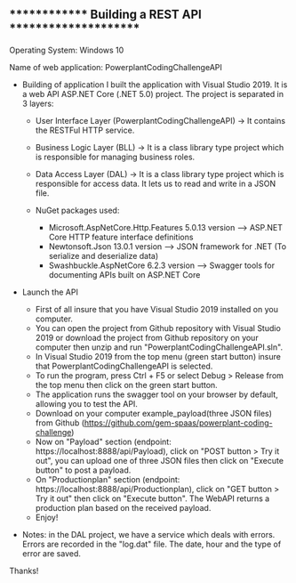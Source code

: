 
************ Building a REST API ********************
-----------------------------------------------------

Operating System: Windows 10

Name of web application: PowerplantCodingChallengeAPI


- Building of application
I built the application with Visual Studio 2019. It is a web API ASP.NET Core (.NET 5.0) project.
The project is separated in 3 layers:
	- User Interface Layer (PowerplantCodingChallengeAPI) -> It contains the RESTFul HTTP  service.
	- Business Logic Layer (BLL) -> It is a class library type project which is responsible for managing business roles.
	- Data Access Layer (DAL) -> It is a class library type project which is responsible for access data. It lets us to read and write in a JSON file.

	- NuGet packages used:
		- Microsoft.AspNetCore.Http.Features 5.0.13 version --> ASP.NET Core HTTP feature interface definitions
		- Newtonsoft.Json 13.0.1 version --> JSON framework for .NET (To serialize and deserialize data)
		-  Swashbuckle.AspNetCore 6.2.3 version --> Swagger tools for documenting APIs built on ASP.NET Core 

- Launch the API
	- First of all insure that you have Visual Studio 2019 installed on you computer.
	- You can open the project from Github repository with Visual Studio 2019 or download the project from Github repository on your computer then
	  unzip and run "PowerplantCodingChallengeAPI.sln".
	- In Visual Studio 2019 from the top menu (green start button) insure that PowerplantCodingChallengeAPI is selected.
	- To run the program, press Ctrl + F5 or select Debug > Release from the top menu then click on the green start button.
	- The application runs the swagger tool on your browser by default, allowing you to test the API.
	- Download on your computer example_payload(three JSON files) from Github (https://github.com/gem-spaas/powerplant-coding-challenge)
	- Now on "Payload" section (endpoint: https://localhost:8888/api/Payload), click on "POST button > Try it out", you can upload one of three JSON files then click on "Execute button" to post a payload.
	- On "Productionplan" section (endpoint: https://localhost:8888/api/Productionplan), click on "GET button > Try it out" then click on "Execute button". The WebAPI returns a production plan based on the received payload.
	- Enjoy!

- Notes: in the DAL project, we have a service which deals with errors. Errors are recorded in the "log.dat" file. The date, hour and the type of error are saved.

Thanks!
